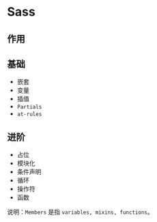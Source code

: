 # Sass

## 作用

<!-- TODO -->

## 基础

* 嵌套
* 变量
* 插值
* `Partials`
* `at-rules`

## 进阶

* 占位
* 模块化
* 条件声明
* 循环
* 操作符
* 函数


说明：`Members` 是指 `variables, mixins, functions`。


